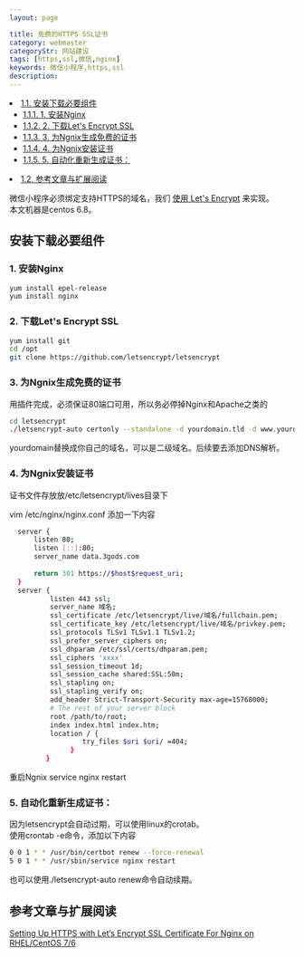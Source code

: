 ```yaml
---
layout: page

title: 免费的HTTPS SSL证书
category: webmaster
categoryStr: 网站建设
tags: [https,ssl,微信,nginx]
keywords: 微信小程序,https,ssl
description: 
---
```

<div id="table-of-contents">
<li><a href="#sec-1-1">1.1. 安装下载必要组件</a>
<ul>
<li><a href="#sec-1-1-1">1.1.1. 1. 安装Nginx</a></li>
<li><a href="#sec-1-1-2">1.1.2. 2. 下载Let's Encrypt SSL</a></li>
<li><a href="#sec-1-1-3">1.1.3. 3. 为Ngnix生成免费的证书</a></li>
<li><a href="#sec-1-1-4">1.1.4. 4. 为Ngnix安装证书</a></li>
<li><a href="#sec-1-1-5">1.1.5. 5. 自动化重新生成证书：</a></li>
</ul>
</li>
<li><a href="#sec-1-2">1.2. 参考文章与扩展阅读</a></li>
</ul>
</li>
</ul>
</div>
</div>


微信小程序必须绑定支持HTTPS的域名，我们 [使用 Let's Encrypt](https://letsencrypt.org/) 来实现。  
本文机器是centos 6.8。  

## 安装下载必要组件<a id="sec-1-1" name="sec-1-1"></a>

### 1. 安装Nginx<a id="sec-1-1-1" name="sec-1-1-1"></a>
```bash
yum install epel-release
yum install nginx
```
### 2. 下载Let's Encrypt SSL<a id="sec-1-1-2" name="sec-1-1-2"></a>
```bash
yum install git
cd /opt
git clone https://github.com/letsencrypt/letsencrypt
```

### 3. 为Ngnix生成免费的证书<a id="sec-1-1-3" name="sec-1-1-3"></a>

用插件完成，必须保证80端口可用，所以务必停掉Nginx和Apache之类的  
```bash
cd letsencrypt
./letsencrypt-auto certonly --standalone -d yourdomain.tld -d www.yourdomain.tld

```
yourdomain替换成你自己的域名，可以是二级域名。后续要去添加DNS解析。

### 4. 为Ngnix安装证书<a id="sec-1-1-4" name="sec-1-1-4"></a>

证书文件存放放/etc/letsencrypt/lives目录下

vim /etc/nginx/nginx.conf
添加一下内容
```bash
  server {
      listen 80;
      listen [::]:80;
      server_name data.3gods.com
  
      return 301 https://$host$request_uri;
  }
  server {
          listen 443 ssl;
          server_name 域名;
          ssl_certificate /etc/letsencrypt/live/域名/fullchain.pem;
          ssl_certificate_key /etc/letsencrypt/live/域名/privkey.pem;
          ssl_protocols TLSv1 TLSv1.1 TLSv1.2;
          ssl_prefer_server_ciphers on;
          ssl_dhparam /etc/ssl/certs/dhparam.pem;
          ssl_ciphers 'xxxx'
          ssl_session_timeout 1d;
          ssl_session_cache shared:SSL:50m;
          ssl_stapling on;
          ssl_stapling_verify on;
          add_header Strict-Transport-Security max-age=15768000;
          # The rest of your server block
          root /path/to/root;
          index index.html index.htm;
          location / {
                  try_files $uri $uri/ =404;
               }
         }
```

重启Ngnix
service nginx restart

### 5. 自动化重新生成证书：<a id="sec-1-1-5" name="sec-1-1-5"></a>

因为letsencrypt会自动过期，可以使用linux的crotab。  
使用crontab -e命令，添加以下内容  
```bash
0 0 1 * * /usr/bin/certbot renew --force-renewal
5 0 1 * * /usr/sbin/service nginx restart
```

也可以使用./letsencrypt-auto renew命令自动续期。

## 参考文章与扩展阅读<a id="sec-1-2" name="sec-1-2"></a>

[Setting Up HTTPS with Let’s Encrypt SSL Certificate For Nginx on RHEL/CentOS 7/6](https://www.tecmint.com/setup-https-with-lets-encrypt-ssl-certificate-for-nginx-on-centos/)
